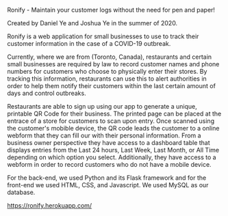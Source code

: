 Ronify - Maintain your customer logs without the need for pen and paper!

Created by Daniel Ye and Joshua Ye in the summer of 2020.

Ronify is a web application for small businesses to use to track their customer information in the case of a COVID-19 outbreak. 

Currently, where we are from (Toronto, Canada), restaurants and certain small businesses are required by law to record customer names and phone numbers for customers who choose to physically enter their stores. By tracking this information, restaurants can use this to alert authorities in order to help them notify their customers within the last certain amount of days and control outbreaks.

Restaurants are able to sign up using our app to generate a unique, printable QR Code for their business. The printed page can be placed at the entrace of a store for customers to scan upon entry. Once scanned using the customer's mobible device, the QR code leads the customer to a online webform that they can fill our with their personal information. From a business owner perspective they have access to a dashboard table that displays entries from the Last 24 hours, Last Week, Last Month, or All Time depending on which option you select. Additionally, they have access to a webform in order to record customers who do not have a mobile device.

For the back-end, we used Python and its Flask framework and for the front-end we used HTML, CSS, and Javascript. We used MySQL as our database.

https://ronify.herokuapp.com/
